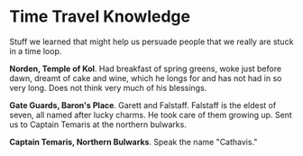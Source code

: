 # Time Travel Knowledge

Stuff we learned that might help us persuade people that we really are stuck in a time loop.

**Norden, Temple of Kol**. Had breakfast of spring greens, woke just before dawn, dreamt of cake and wine, which he longs for and has not had in so very long. Does not think very much of his blessings.

**Gate Guards, Baron's Place**. Garett and Falstaff. Falstaff is the eldest of seven, all named after lucky charms. He took care of them growing up. Sent us to Captain Temaris at the northern bulwarks.

**Captain Temaris, Northern Bulwarks**. Speak the name "Cathavis."
